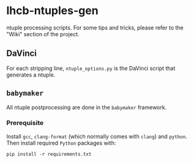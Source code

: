 # lhcb-ntuples-gen
ntuple processing scripts. For some tips and tricks, please refer to the "Wiki"
section of the project.


## DaVinci
For each stripping line, `ntuple_options.py` is the DaVinci script that
generates a ntuple.


## `babymaker`
All ntuple postprocessing are done in the `babymaker` framework.

### Prerequisite
Install `gcc`, `clang-format` (which normally comes with `clang`) and `python`.
Then install required `Python` packages with:
```
pip install -r requirements.txt
```
